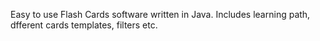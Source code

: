 Easy to use Flash Cards software written in Java. Includes learning path, dfferent cards templates, filters etc.